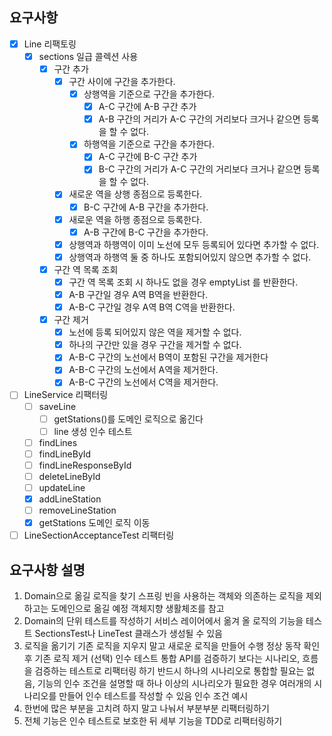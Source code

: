 ## 요구사항

- [x] Line 리팩토링
    - [x] sections 일급 콜렉션 사용
        - [x] 구간 추가
            - [x] 구간 사이에 구간을 추가한다.
                - [x] 상행역을 기준으로 구간을 추가한다.
                    - [x] A-C 구간에 A-B 구간 추가
                    - [x] A-B 구간의 거리가 A-C 구간의 거리보다 크거나 같으면 등록을 할 수 없다.
                - [x] 하행역을 기준으로 구간을 추가한다.
                    - [x] A-C 구간에 B-C 구간 추가
                    - [x] B-C 구간의 거리가 A-C 구간의 거리보다 크거나 같으면 등록을 할 수 없다.
            - [x] 새로운 역을 상행 종점으로 등록한다.
                - [x] B-C 구간에 A-B 구간을 추가한다.
            - [x] 새로운 역을 하행 종점으로 등록한다.
                - [x] A-B 구간에 B-C 구간을 추가한다.
            - [x] 상행역과 하행역이 이미 노선에 모두 등록되어 있다면 추가할 수 없다.
            - [x] 상행역과 하행역 둘 중 하나도 포함되어있지 않으면 추가할 수 없다.
        - [x] 구간 역 목록 조회
            - [x] 구간 역 목록 조회 시 하나도 없을 경우 emptyList 를 반환한다.
            - [x] A-B 구간일 경우 A역 B역을 반환한다.
            - [x] A-B-C 구간일 경우 A역 B역 C역을 반환한다.
        - [x] 구간 제거
            - [x] 노선에 등록 되어있지 않은 역을 제거할 수 없다.
            - [x] 하나의 구간만 있을 경우 구간을 제거할 수 없다.
            - [x] A-B-C 구간의 노선에서 B역이 포함된 구간을 제거한다
            - [x] A-B-C 구간의 노선에서 A역을 제거한다.
            - [x] A-B-C 구간의 노선에서 C역을 제거한다.

- [ ] LineService 리팩터링
    - [ ] saveLine
        - [ ] getStations()를 도메인 로직으로 옮긴다
        - [ ] line 생성 인수 테스트
    - [ ] findLines
    - [ ] findLineById
    - [ ] findLineResponseById
    - [ ] deleteLineById
    - [ ] updateLine
    - [x] addLineStation
    - [ ] removeLineStation
    - [x] getStations 도메인 로직 이동
- [ ] LineSectionAcceptanceTest 리팩터링

## 요구사항 설명

1. Domain으로 옮길 로직을 찾기
   스프링 빈을 사용하는 객체와 의존하는 로직을 제외하고는 도메인으로 옮길 예정
   객체지향 생활체조를 참고
2. Domain의 단위 테스트를 작성하기
   서비스 레이어에서 옮겨 올 로직의 기능을 테스트
   SectionsTest나 LineTest 클래스가 생성될 수 있음
3. 로직을 옮기기
   기존 로직을 지우지 말고 새로운 로직을 만들어 수행
   정상 동작 확인 후 기존 로직 제거
   (선택) 인수 테스트 통합
   API를 검증하기 보다는 시나리오, 흐름을 검증하는 테스트로 리팩터링 하기
   반드시 하나의 시나리오로 통합할 필요는 없음, 기능의 인수 조건을 설명할 때 하나 이상의 시나리오가 필요한 경우 여러개의 시나리오를 만들어 인수 테스트를 작성할 수 있음
   인수 조건 예시
4. 한번에 많은 부분을 고치려 하지 말고 나눠서 부분부분 리팩터링하기
5. 전체 기능은 인수 테스트로 보호한 뒤 세부 기능을 TDD로 리팩터링하기

